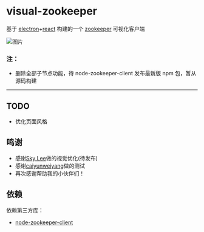 # visual-zookeeper

基于 [electron](https://electronjs.org)+[react](https://reactjs.org/) 构建的一个 [zookeeper](http://zookeeper.apache.org) 可视化客户端

![图片](https://raw.githubusercontent.com/ghostg00/visual-zookeeper/master/docs/images/visual-zookeeper.png)

### 注：

- 删除全部子节点功能，待 node-zookeeper-client 发布最新版 npm 包，暂从源码构建

---

## TODO
- 优化页面风格

## 鸣谢
- 感谢[Sky Lee](https://github.com/skyued)做的视觉优化(待发布)
- 感谢[caiyunweiyang](https://github.com/caiyunweiyang)做的测试
- 再次感谢帮助我的小伙伴们！

## 依赖

依赖第三方库：

- [node-zookeeper-client](https://github.com/alexguan/node-zookeeper-client)
